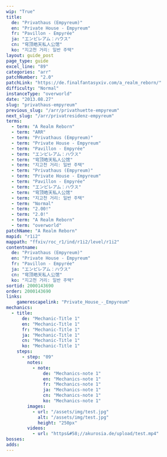 ```yaml
---
wip: "True"
title:
  de: "Privathaus (Empyreum)"
  en: "Private House - Empyreum"
  fr: "Pavillon - Empyrée"
  ja: "エンピレアム：ハウス"
  cn: "穹顶皓天私人公馆"
  ko: "지고천 거리: 일반 주택"
layout: guide_post
page_type: guide
excel_line: "89"
categories: "arr"
patchNumber: "2.0"
patchLink: "https://de.finalfantasyxiv.com/a_realm_reborn/"
difficulty: "Normal"
instanceType: "overworld"
date: "2013.08.27"
slug: "privathaus-empyreum"
previous_slug: "/arr/privathuette-empyreum"
next_slug: "/arr/privatresidenz-empyreum"
terms:
  - term: "A Realm Reborn"
  - term: "ARR"
  - term: "Privathaus (Empyreum)"
  - term: "Private House - Empyreum"
  - term: "Pavillon - Empyrée"
  - term: "エンピレアム：ハウス"
  - term: "穹顶皓天私人公馆"
  - term: "지고천 거리: 일반 주택"
  - term: "Privathaus (Empyreum)"
  - term: "Private House - Empyreum"
  - term: "Pavillon - Empyrée"
  - term: "エンピレアム：ハウス"
  - term: "穹顶皓天私人公馆"
  - term: "지고천 거리: 일반 주택"
  - term: "Normal"
  - term: "2.00!"
  - term: "2.0!"
  - term: "A Realm Reborn"
  - term: "overworld"
patchName: "A Realm Reborn"
mapid: "r1i2"
mappath: "ffxiv/roc_r1/ind/r1i2/level/r1i2"
contentname:
  de: "Privathaus (Empyreum)"
  en: "Private House - Empyreum"
  fr: "Pavillon - Empyrée"
  ja: "エンピレアム：ハウス"
  cn: "穹顶皓天私人公馆"
  ko: "지고천 거리: 일반 주택"
sortid: 2000143690
order: 2000143690
links:
    gamerescapelink: "Private_House_-_Empyreum"
mechanics:
  - title:
      de: "Mechanic-Title 1"
      en: "Mechanic-Title 1"
      fr: "Mechanic-Title 1"
      ja: "Mechanic-Title 1"
      cn: "Mechanic-Title 1"
      ko: "Mechanic-Title 1"
    steps:
      - step: "09"
        notes:
          - note:
              de: "Mechanics-note 1"
              en: "Mechanics-note 1"
              fr: "Mechanics-note 1"
              ja: "Mechanics-note 1"
              cn: "Mechanics-note 1"
              ko: "Mechanics-note 1"
        images:
          - url: "/assets/img/test.jpg"
            alt: "/assets/img/test.jpg"
            height: "250px"
        videos:
          - url: "https&#58;//akurosia.de/upload/test.mp4"
bosses:
adds:
---
```


